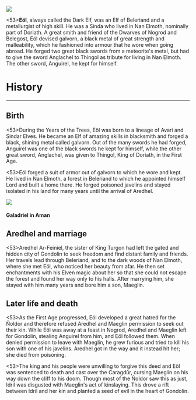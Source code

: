 ![](characters/galadriel/7.jpg)

<53>**Eöl**, always called the Dark Elf, was an Elf of Beleriand and a metallurgist of high skill. He was a Sinda who lived in Nan Elmoth, nominally part of Doriath. A great smith and friend of the Dwarves of Nogrod and Belegost, Eöl devised galvorn, a black metal of great strength and malleability, which he fashioned into armour that he wore when going abroad. He forged two great black swords from a meteorite's metal, but had to give the sword Anglachel to Thingol as tribute for living in Nan Elmoth. The other sword, Anguirel, he kept for himself.

# History
---

## **Birth**

<53>During the Years of the Trees, Eöl was born to a lineage of Avari and Sindar Elves. He became an Elf of amazing skills in blacksmith and forged a black, shining metal called galvorn. Out of the many swords he had forged, Anguirel was one of the black swords he kept for himself, while the other great sword, Anglachel, was given to Thingol, King of Doriath, in the First Age.

<53>Eöl forged a suit of armor out of galvorn to which he wore and kept. He lived in Nan Elmoth, a forest in Beleriand to which he appointed himself Lord and built a home there. He forged poisoned javelins and stayed isolated in his land for many years until the arrival of Aredhel.

![](characters/galadriel/2.jpg)

#### Galadriel in Aman

## **Aredhel and marriage**

<53>Aredhel Ar-Feiniel, the sister of King Turgon had left the gated and hidden city of Gondolin to seek freedom and find distant family and friends. Her travels lead through Beleriand, and to the dark woods of Nan Elmoth, where she met Eöl, who noticed her beauty from afar. He then set enchantments with his Elven magic about her so that she could not escape the forest and found her way only to his halls. After marrying him, she stayed with him many years and bore him a son, Maeglin.

## **Later life and death**

<53>As the First Age progressed, Eöl developed a great hatred for the Ñoldor and therefore refused Aredhel and Maeglin permission to seek out their kin. While Eöl was away at a feast in Nogrod, Aredhel and Maeglin left for Gondolin, stealing Anguirel from him, and Eöl followed them. When denied permission to leave with Maeglin, he grew furious and tried to kill his son with one of his javelins. Aredhel got in the way and it instead hit her; she died from poisoning.

<53>The king and his people were unwilling to forgive this deed and Eöl was sentenced to death and cast over the Caragdûr, cursing Maeglin on his way down the cliff to his doom. Though most of the Ñoldor saw this as just, Idril was disgusted with Maeglin's act of kinslaying. This drove a rift between Idril and her kin and planted a seed of evil in the heart of Gondolin.
